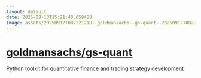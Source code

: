 ```yaml
---
layout: default
date: 2025-09-13T15:21:40.659488
image: assets/20250912T002221218--goldmansachs--gs-quant--20250912T002747128--cropped.png
---
```


# [goldmansachs/gs-quant](https://github.com/goldmansachs/gs-quant)

Python toolkit for quantitative finance and trading strategy development
